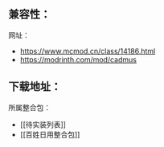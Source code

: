 兼容性：
- 

网址：
- https://www.mcmod.cn/class/14186.html
- https://modrinth.com/mod/cadmus

下载地址：
- 

所属整合包：
- [[待实装列表]]
- [[百姓日用整合包]]